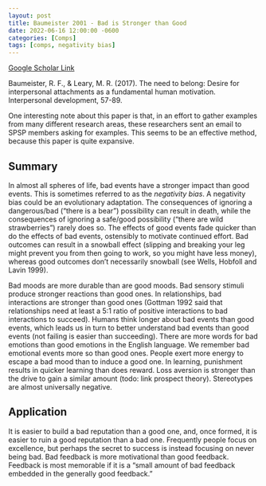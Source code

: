 ```yaml
---
layout: post
title: Baumeister 2001 - Bad is Stronger than Good
date: 2022-06-16 12:00:00 -0600
categories: [Comps]
tags: [comps, negativity bias]
---
```

[Google Scholar Link](https://scholar.google.com/scholar?hl=en&as_sdt=0%2C45&q=bad+is+stronger+than+good&btnG=)

Baumeister, R. F., & Leary, M. R. (2017). The need to belong: Desire for interpersonal attachments as a fundamental human motivation. Interpersonal development, 57-89.

One interesting note about this paper is that, in an effort to gather examples from many different research areas, these researchers sent an email to SPSP members asking for examples.  This seems to be an effective method, because this paper is quite expansive.

## Summary
In almost all spheres of life, bad events have a stronger impact than good events.  This is sometimes referred to as the _negativity bias_.  A negativity bias could be an evolutionary adaptation.  The consequences of ignoring a dangerous/bad (“there is a bear”) possibility can result in death, while the consequences of ignoring a safe/good possibility (“there are wild strawberries”) rarely does so.  The effects of good events fade quicker than do the effects of bad events, ostensibly to motivate continued effort.  Bad outcomes can result in a snowball effect (slipping and breaking your leg might prevent you from then going to work, so you might have less money), whereas good outcomes don’t necessarily snowball (see Wells, Hobfoll and Lavin 1999).  

Bad moods are more durable than are good moods.  Bad sensory stimuli produce stronger reactions than good ones.  In relationships, bad interactions are stronger than good ones (Gottman 1992 said that relationships need at least a 5:1 ratio of positive interactions to bad interactions to succeed).  Humans think longer about bad events than good events, which leads us in turn to better understand bad events than good events (not failing is easier than succeeding).  There are more words for bad emotions than good emotions in the English language.  We remember bad emotional events more so than good ones.  People exert more energy to escape a bad mood than to induce a good one.  In learning, punishment results in quicker learning than does reward.  Loss aversion is stronger than the drive to gain a similar amount (todo: link prospect theory).  Stereotypes are almost universally negative.

## Application
It is easier to build a bad reputation than a good one, and, once formed, it is easier to ruin a good reputation than a bad one.  Frequently people focus on excellence, but perhaps the secret to success is instead focusing on never being bad.  Bad feedback is more motivational than good feedback.  Feedback is most memorable if it is a “small amount of bad feedback embedded in the generally good feedback.”
